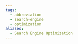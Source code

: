 ```yaml
---
tags:
  - abbreviation
  - search-engine
  - optimization
aliases:
  - Search Engine Optimization
---
```


